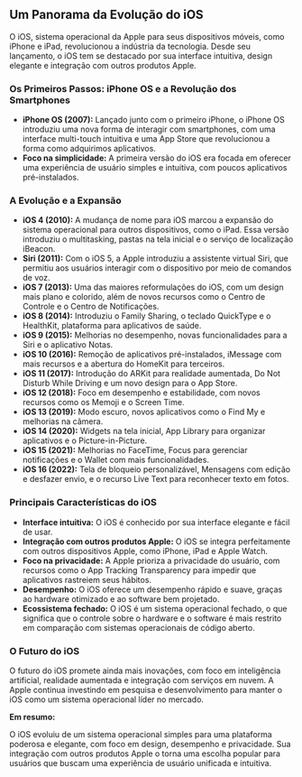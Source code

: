 ## Um Panorama da Evolução do iOS

O iOS, sistema operacional da Apple para seus dispositivos móveis, como iPhone e iPad, revolucionou a indústria da tecnologia. Desde seu lançamento, o iOS tem se destacado por sua interface intuitiva, design elegante e integração com outros produtos Apple. 

### Os Primeiros Passos: iPhone OS e a Revolução dos Smartphones

* **iPhone OS (2007):** Lançado junto com o primeiro iPhone, o iPhone OS introduziu uma nova forma de interagir com smartphones, com uma interface multi-touch intuitiva e uma App Store que revolucionou a forma como adquirimos aplicativos.
* **Foco na simplicidade:** A primeira versão do iOS era focada em oferecer uma experiência de usuário simples e intuitiva, com poucos aplicativos pré-instalados.

### A Evolução e a Expansão

* **iOS 4 (2010):** A mudança de nome para iOS marcou a expansão do sistema operacional para outros dispositivos, como o iPad. Essa versão introduziu o multitasking, pastas na tela inicial e o serviço de localização iBeacon.
* **Siri (2011):** Com o iOS 5, a Apple introduziu a assistente virtual Siri, que permitiu aos usuários interagir com o dispositivo por meio de comandos de voz.
* **iOS 7 (2013):** Uma das maiores reformulações do iOS, com um design mais plano e colorido, além de novos recursos como o Centro de Controle e o Centro de Notificações.
* **iOS 8 (2014):** Introduziu o Family Sharing, o teclado QuickType e o HealthKit, plataforma para aplicativos de saúde.
* **iOS 9 (2015):** Melhorias no desempenho, novas funcionalidades para a Siri e o aplicativo Notas.
* **iOS 10 (2016):** Remoção de aplicativos pré-instalados, iMessage com mais recursos e a abertura do HomeKit para terceiros.
* **iOS 11 (2017):** Introdução do ARKit para realidade aumentada, Do Not Disturb While Driving e um novo design para o App Store.
* **iOS 12 (2018):** Foco em desempenho e estabilidade, com novos recursos como os Memoji e o Screen Time.
* **iOS 13 (2019):** Modo escuro, novos aplicativos como o Find My e melhorias na câmera.
* **iOS 14 (2020):** Widgets na tela inicial, App Library para organizar aplicativos e o Picture-in-Picture.
* **iOS 15 (2021):** Melhorias no FaceTime, Focus para gerenciar notificações e o Wallet com mais funcionalidades.
* **iOS 16 (2022):** Tela de bloqueio personalizável, Mensagens com edição e desfazer envio, e o recurso Live Text para reconhecer texto em fotos.

### Principais Características do iOS

* **Interface intuitiva:** O iOS é conhecido por sua interface elegante e fácil de usar.
* **Integração com outros produtos Apple:** O iOS se integra perfeitamente com outros dispositivos Apple, como iPhone, iPad e Apple Watch.
* **Foco na privacidade:** A Apple prioriza a privacidade do usuário, com recursos como o App Tracking Transparency para impedir que aplicativos rastreiem seus hábitos.
* **Desempenho:** O iOS oferece um desempenho rápido e suave, graças ao hardware otimizado e ao software bem projetado.
* **Ecossistema fechado:** O iOS é um sistema operacional fechado, o que significa que o controle sobre o hardware e o software é mais restrito em comparação com sistemas operacionais de código aberto.

### O Futuro do iOS

O futuro do iOS promete ainda mais inovações, com foco em inteligência artificial, realidade aumentada e integração com serviços em nuvem. A Apple continua investindo em pesquisa e desenvolvimento para manter o iOS como um sistema operacional líder no mercado.

**Em resumo:**

O iOS evoluiu de um sistema operacional simples para uma plataforma poderosa e elegante, com foco em design, desempenho e privacidade. Sua integração com outros produtos Apple o torna uma escolha popular para usuários que buscam uma experiência de usuário unificada e intuitiva.
